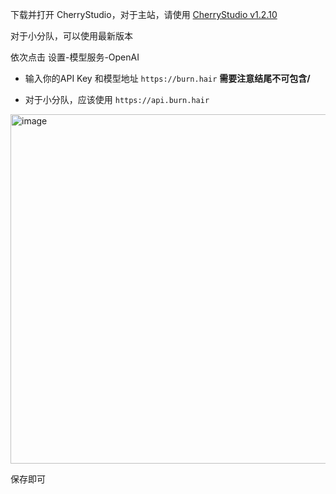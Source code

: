 下载并打开 CherryStudio，对于主站，请使用 [CherryStudio v1.2.10](https://github.com/CherryHQ/cherry-studio/releases/tag/v1.2.10)

对于小分队，可以使用最新版本

依次点击 设置-模型服务-OpenAI

* 输入你的API Key 和模型地址 `https://burn.hair` **需要注意结尾不可包含/**

* 对于小分队，应该使用 `https://api.burn.hair`

<img width="559" alt="image" src="https://github.com/user-attachments/assets/4b787a31-9ee5-4484-8324-e608c2d1a21e" />

保存即可
